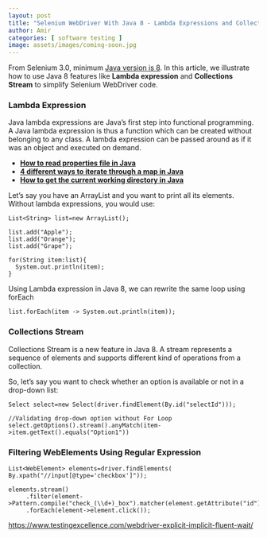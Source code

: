 ```yaml
---
layout: post
title: "Selenium WebDriver With Java 8 - Lambda Expressions and Collections Stream"
author: Amir
categories: [ software testing ]
image: assets/images/coming-soon.jpg
---
```


From Selenium 3.0, minimum [Java version is 8](https://raw.githubusercontent.com/SeleniumHQ/selenium/master/java/CHANGELOG). In this article, we illustrate how to use Java 8 features like **Lambda expression** and **Collections Stream** to simplify Selenium WebDriver code.

### Lambda Expression

Java lambda expressions are Java’s first step into functional programming. A Java lambda expression is thus a function which can be created without belonging to any class. A lambda expression can be passed around as if it was an object and executed on demand.

*   **[How to read properties file in Java](https://www.testingexcellence.com/easiest-way-read-properties-file-java-resourcebundle/)**
*   **[4 different ways to iterate through a map in Java](https://www.testingexcellence.com/4-different-ways-iterate-map-java/)**
*   **[How to get the current working directory in Java](https://www.testingexcellence.com/get-current-working-directory-java/)**

Let’s say you have an ArrayList and you want to print all its elements. Without lambda expressions, you would use:

    List<String> list=new ArrayList();

    list.add("Apple");
    list.add("Orange");
    list.add("Grape");

    for(String item:list){
      System.out.println(item);
    }

Using Lambda expression in Java 8, we can rewrite the same loop using forEach

    list.forEach(item -> System.out.println(item));

### Collections Stream

Collections Stream is a new feature in Java 8\. A stream represents a sequence of elements and supports different kind of operations from a collection.

So, let’s say you want to check whether an option is available or not in a drop-down list:

    Select select=new Select(driver.findElement(By.id("selectId")));

    //Validating drop-down option without For Loop
    select.getOptions().stream().anyMatch(item->item.getText().equals("Option1"))

### Filtering WebElements Using Regular Expression

    List<WebElement> elements=driver.findElements( By.xpath("//input[@type='checkbox']"));

    elements.stream()
         .filter(element->Pattern.compile("check_(\\d+)_box").matcher(element.getAttribute("id")).matches())
         .forEach(element->element.click());

https://www.testingexcellence.com/webdriver-explicit-implicit-fluent-wait/